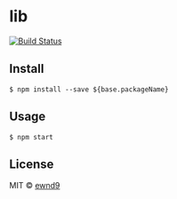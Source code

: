 # lib

[![Build Status](https://travis-ci.org/ewnd9/lib.svg?branch=master)](https://travis-ci.org/ewnd9/lib)

## Install

```
$ npm install --save ${base.packageName}
```

## Usage

```
$ npm start
```

## License

MIT © [ewnd9](http://ewnd9.com)
